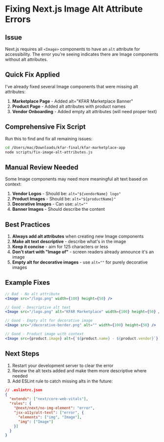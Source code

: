# Fixing Next.js Image Alt Attribute Errors

## Issue
Next.js requires all `<Image>` components to have an `alt` attribute for accessibility. The error you're seeing indicates there are Image components without alt attributes.

## Quick Fix Applied

I've already fixed several Image components that were missing alt attributes:

1. **Marketplace Page** - Added alt="KFAR Marketplace Banner"
2. **Product Page** - Added alt attributes with product names
3. **Vendor Onboarding** - Added empty alt attributes (will need proper text)

## Comprehensive Fix Script

Run this to find and fix all remaining issues:

```bash
cd /Users/mac/Downloads/kfar-final/kfar-marketplace-app
node scripts/fix-image-alt-attributes.js
```

## Manual Review Needed

Some Image components may need more meaningful alt text based on context:

1. **Vendor Logos** - Should be: `alt="${vendorName} logo"`
2. **Product Images** - Should be: `alt="${productName}"`
3. **Decorative Images** - Can use: `alt=""`
4. **Banner Images** - Should describe the content

## Best Practices

1. **Always add alt attributes** when creating new Image components
2. **Make alt text descriptive** - describe what's in the image
3. **Keep it concise** - aim for 125 characters or less
4. **Don't start with "Image of"** - screen readers already announce it's an image
5. **Empty alt for decorative images** - use `alt=""` for purely decorative images

## Example Fixes

```jsx
// Bad - No alt attribute
<Image src="/logo.png" width={100} height={50} />

// Good - Descriptive alt text
<Image src="/logo.png" alt="KFAR Marketplace" width={100} height={50} />

// Good - Empty alt for decorative image
<Image src="/decorative-border.png" alt="" width={100} height={50} />

// Good - Product image with context
<Image src={product.image} alt={`${product.name} - ${product.vendor}`} fill />
```

## Next Steps

1. Restart your development server to clear the error
2. Review the alt texts added and make them more descriptive where needed
3. Add ESLint rule to catch missing alts in the future:

```json
// .eslintrc.json
{
  "extends": ["next/core-web-vitals"],
  "rules": {
    "@next/next/no-img-element": "error",
    "jsx-a11y/alt-text": ["error", {
      "elements": ["img", "Image"],
      "img": ["Image"]
    }]
  }
}
```
